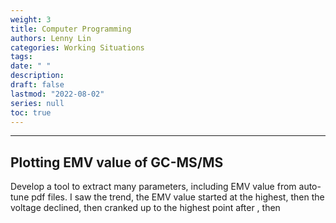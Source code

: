 ```yaml
---
weight: 3
title: Computer Programming
authors: Lenny Lin
categories: Working Situations
tags: 
date: " "
description: 
draft: false
lastmod: "2022-08-02"
series: null
toc: true
---
```



<!--more-->
---

## Plotting EMV value of GC-MS/MS
Develop a tool to extract many parameters, including EMV value from auto-tune pdf files.  I saw the trend, the EMV value started at the highest, then the voltage declined, then cranked up to the highest point after , then

